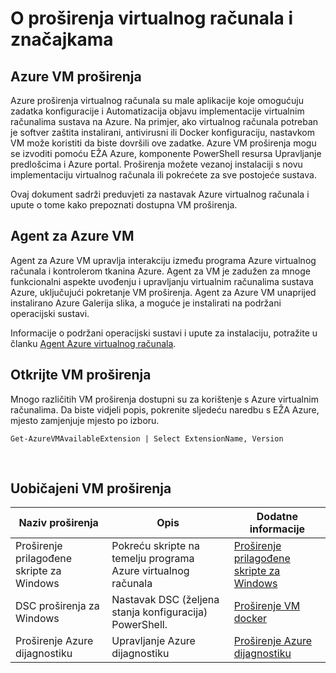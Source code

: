 <properties
 pageTitle="Proširenja virtualnog računala i značajke | Microsoft Azure"
 description="Saznajte što proširenja su dostupne za Azure virtualnim strojevima grupirane što oni omogućuju ili poboljšati njegovu."
 services="virtual-machines-windows"
 documentationCenter=""
 authors="neilpeterson"
 manager="timlt"
 editor=""
 tags="azure-service-management,azure-resource-manager"/>

<tags
 ms.service="virtual-machines-windows"
 ms.devlang="na"
 ms.topic="article"
 ms.tgt_pltfrm="vm-windows"
 ms.workload="infrastructure-services"
 ms.date="09/30/2016"
 ms.author="nepeters"/>

# <a name="about-virtual-machine-extensions-and-features"></a>O proširenja virtualnog računala i značajkama

## <a name="azure-vm-extensions"></a>Azure VM proširenja

Azure proširenja virtualnog računala su male aplikacije koje omogućuju zadatka konfiguracije i Automatizacija objavu implementacije virtualnim računalima sustava na Azure. Na primjer, ako virtualnog računala potreban je softver zaštita instalirani, antivirusni ili Docker konfiguraciju, nastavkom VM može koristiti da biste dovršili ove zadatke. Azure VM proširenja mogu se izvoditi pomoću EŽA Azure, komponente PowerShell resursa Upravljanje predlošcima i Azure portal. Proširenja možete vezanoj instalaciji s novu implementaciju virtualnog računala ili pokrećete za sve postojeće sustava.

Ovaj dokument sadrži preduvjeti za nastavak Azure virtualnog računala i upute o tome kako prepoznati dostupna VM proširenja. 

## <a name="azure-vm-agent"></a>Agent za Azure VM

Agent za Azure VM upravlja interakciju između programa Azure virtualnog računala i kontrolerom tkanina Azure. Agent za VM je zadužen za mnoge funkcionalni aspekte uvođenju i upravljanju virtualnim računalima sustava Azure, uključujući pokretanje VM proširenja. Agent za Azure VM unaprijed instalirano Azure Galerija slika, a moguće je instalirati na podržani operacijski sustavi. 

Informacije o podržani operacijski sustavi i upute za instalaciju, potražite u članku [Agent Azure virtualnog računala](./virtual-machines-windows-classic-agents-and-extensions.md).

## <a name="discover-vm-extensions"></a>Otkrijte VM proširenja

Mnogo različitih VM proširenja dostupni su za korištenje s Azure virtualnim računalima. Da biste vidjeli popis, pokrenite sljedeću naredbu s EŽA Azure, mjesto zamjenjuje mjesto po izboru.

```none
Get-AzureVMAvailableExtension | Select ExtensionName, Version
```

<br />

## <a name="common-vm-extensions"></a>Uobičajeni VM proširenja

|Naziv proširenja   |Opis   |Dodatne informacije   |
|---|---|---|
|Proširenje prilagođene skripte za Windows  | Pokreću skripte na temelju programa Azure virtualnog računala  |[Proširenje prilagođene skripte za Windows](./virtual-machines-windows-extensions-customscript.md)   |
|DSC proširenja za Windows | Nastavak DSC (željena stanja konfiguracija) PowerShell.  | [Proširenje VM docker](./virtual-machines-windows-extensions-dsc-overview.md)  |
|Proširenje Azure dijagnostiku | Upravljanje Azure dijagnostiku |[Proširenje Azure dijagnostiku](https://azure.microsoft.com/blog/windows-azure-virtual-machine-monitoring-with-wad-extension/) |
